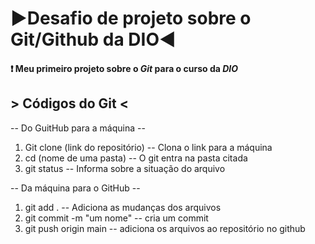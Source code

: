 # ▶️Desafio de projeto sobre o Git/Github da DIO◀️

#### ❗ Meu primeiro projeto sobre o _Git_ para o curso da _DIO_


## > Códigos do Git <

-- Do GuitHub para a máquina --

1. Git clone (link do repositório) -- Clona o link para a máquina
2. cd (nome de uma pasta) -- O git entra na pasta citada
3. git status -- Informa sobre a situação do arquivo

-- Da máquina para o GitHub --

1. git add . -- Adiciona as mudanças dos arquivos
2. git commit -m "um nome" -- cria um commit
3. git push origin main -- adiciona os arquivos ao repositório no github
